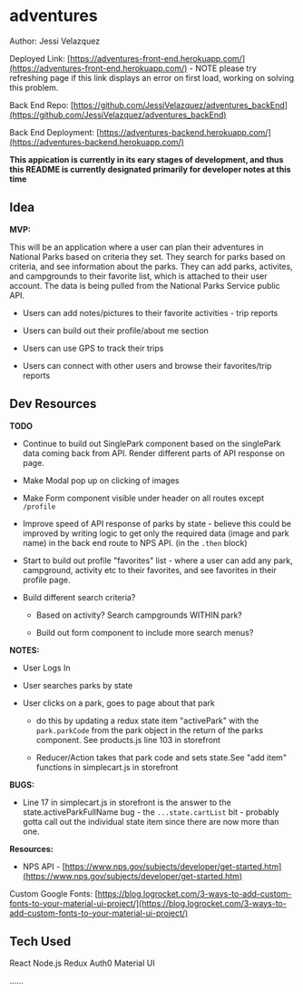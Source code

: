 # adventures

Author: Jessi Velazquez

Deployed Link: [https://adventures-front-end.herokuapp.com/](https://adventures-front-end.herokuapp.com/) - NOTE please try refreshing page if this link displays an error on first load, working on solving this problem.

Back End Repo: [https://github.com/JessiVelazquez/adventures_backEnd](https://github.com/JessiVelazquez/adventures_backEnd)

Back End Deployment: [https://adventures-backend.herokuapp.com/](https://adventures-backend.herokuapp.com/)

**This appication is currently in its eary stages of development, and thus this README is currently designated primarily for developer notes at this time**

## Idea

**MVP:**

This will be an application where a user can plan their adventures in National Parks based on criteria they set. They search for parks based on criteria, and see information about the parks. They can add parks, activites, and campgrounds to their favorite list, which is attached to their user account. The data is being pulled from the National Parks Service public API.

- Users can add notes/pictures to their favorite activities - trip reports

- Users can build out their profile/about me section

- Users can use GPS to track their trips

- Users can connect with other users and browse their favorites/trip reports


## Dev Resources

**TODO**

- Continue to build out SinglePark component based on the singlePark data coming back from API. Render different parts of API response on page.

- Make Modal pop up on clicking of images

- Make Form component visible under header on all routes except ```/profile```

- Improve speed of API response of parks by state - believe this could be improved by writing logic to get only the required data (image and park name) in the back end route to NPS API. (in the ```.then``` block)

- Start to build out profile "favorites" list - where a user can add any park, campground, activity etc to their favorites, and see favorites in their profile page.

- Build different search criteria?

  - Based on activity? Search campgrounds WITHIN park?

  - Build out form component to include more search menus?

**NOTES:**

- User Logs In

- User searches parks by state

- User clicks on a park, goes to page about that park

  - do this by updating a redux state item "activePark" with the ```park.parkCode``` from the park object in the return of the parks component. See products.js line 103 in storefront

  - Reducer/Action takes that park code and sets state.See "add item" functions in simplecart.js in storefront

**BUGS:**

- Line 17 in simplecart.js in storefront is the answer to the state.activeParkFullName bug - the ```...state.cartList``` bit - probably gotta call out the individual state item since there are now more than one.

**Resources:**

- NPS API - [https://www.nps.gov/subjects/developer/get-started.htm](https://www.nps.gov/subjects/developer/get-started.htm)

Custom Google Fonts: [https://blog.logrocket.com/3-ways-to-add-custom-fonts-to-your-material-ui-project/](https://blog.logrocket.com/3-ways-to-add-custom-fonts-to-your-material-ui-project/)

## Tech Used

React
Node.js
Redux
Auth0
Material UI


......

